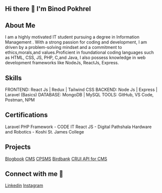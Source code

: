 ## Hi there 👋 I'm Binod Pokhrel 

## About Me
I am a highly motivated IT student pursuing a degree in Information Management . With a strong passion for coding and development, I am driven by a problem-solving mindset and a commitment to ethics,morals,and values.Proficient in foundational coding languages such as HTML, CSS, JS, PHP, C,and Java, I also possess knowledge in web development frameworks like NodeJs, ReactJs, Express. 

## Skills
FRONTEND: React Js | Redux | Tailwind CSS
BACKEND: Node Js | Express | Laravel (Basics)
DATABASE: MongoDB | MySQL
TOOLS: GitHub, VS Code, Postman, NPM

## Certifications
Laravel PHP Framework - CODE IT
React JS - Digital Pathshala
Hardware and Robotics - Koshi St. James College

## Projects
[Blogbook](https://github.com/lilbp221/BLOGMANAGEMENTSYSWITH_REACT)
[CMS](https://github.com/lilbp221/ContentMS_SSR_NODEJS)
[CPSMS](https://github.com/lilbp221/CustomerAndProductMS)
[Birdbank](https://github.com/lilbp221/CustomerAndProductMS)
[CRUI API for CMS](https://github.com/lilbp221/BlogManagementSystem_NODE_BACKEND)

## Connect with me 🤝
[Linkedin](https://www.linkedin.com/in/binod-pokhrel-6949ab241/)
[Instagram](https://www.instagram.com/callmebp___/)
